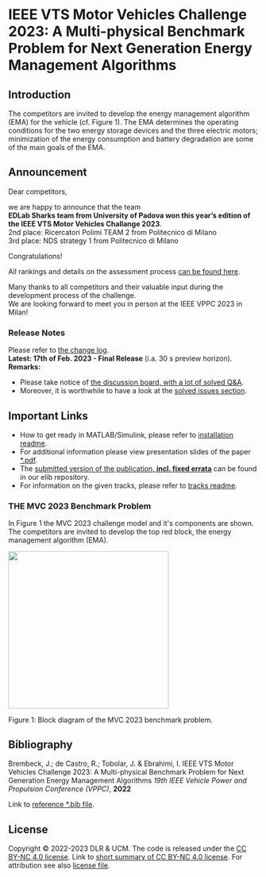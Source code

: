 # IEEE VTS Motor Vehicles Challenge 2023: A Multi-physical Benchmark Problem for Next Generation Energy Management Algorithms

## Introduction

The competitors are invited to develop the energy management algorithm (EMA) for the vehicle (cf. Figure 1).
The EMA determines the operating conditions for the two energy storage devices and the three electric motors; minimization of the energy consumption and battery degradation are some  of the main goals of the EMA.

## Announcement

Dear competitors,

we are happy to announce that the team   
**EDLab Sharks team from University of Padova won this year’s edition of the IEEE VTS Motor Vehicles Challange 2023**.   
2nd place: Ricercatori Polimi TEAM 2 from Politecnico di Milano  
3rd place: NDS strategy 1 from Politecnico di Milano  

Congratulations!

All rankings and details on the assessment process [can be found here](./media/IEEE_MVC2023_Ranking.pdf).

Many thanks to all competitors and their valuable input during the development process of the challenge.  
We are looking forward to meet you in person at the IEEE VPPC 2023 in Milan!


### Release Notes

Please refer to [the change log](CHANGELOG.md).  
**Latest: 17th of Feb. 2023 - Final Release** (i.a. 30&nbsp;s preview horizon).  
**Remarks:** 
- Please take notice of [the discussion board, with a lot of solved Q&A](https://github.com/DLR-VSDC/IEEE-MVC-2023/discussions).
- Moreover, it is worthwhile to have a look at the [solved issues section](https://github.com/DLR-VSDC/IEEE-MVC-2023/issues?q=is%3Aissue).

## Important Links

- How to get ready in MATLAB/Simulink, please refer to [installation readme](Installation.md).
- For additional information please view presentation slides of the paper [*.pdf](./media/IEEE_VTS_MVC2023.pdf).
- The [submitted version of the publication, **incl. fixed errata**](https://elib.dlr.de/193953/) can be found in our elib repository.
- For information on the given tracks, please refer to [tracks readme](/Tracks/Readme.md).

### THE MVC 2023 Benchmark Problem

In Figure 1 the MVC 2023 challenge model and it's components are shown.  
The competitors are invited to develop the top red block, the energy management algorithm (EMA).

<img src="./media/EMA_block_diagram.png" style="width:3.3686in;height:3.29562in" />

Figure 1: Block diagram of the MVC 2023 benchmark problem.

## Bibliography

Brembeck, J.; de Castro, R.; Tobolar, J. & Ebrahimi, I.
IEEE VTS Motor Vehicles Challenge 2023: A Multi-physical Benchmark Problem for Next Generation Energy Management Algorithms 
*19th IEEE Vehicle Power and Propulsion Conference (VPPC)*, **2022** 

Link to [reference *.bib file](./media/Bre22_MVC2023.bib).

## License

Copyright © 2022-2023 DLR & UCM. The code is released under the [CC BY-NC 4.0 license](https://creativecommons.org/licenses/by-nc/4.0/legalcode). Link to [short summary of CC BY-NC 4.0 license](https://creativecommons.org/licenses/by-nc/4.0/). For attribution see also [license file](LICENSE.md).
